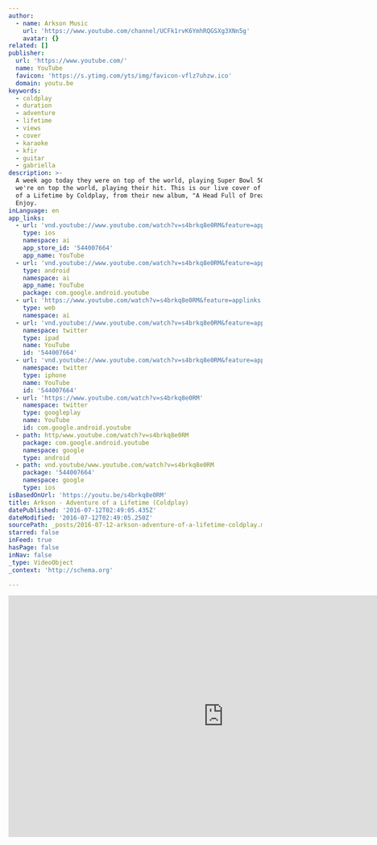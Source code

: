 ```yaml
---
author:
  - name: Arkson Music
    url: 'https://www.youtube.com/channel/UCFk1rvK6YmhRQGSXg3XNn5g'
    avatar: {}
related: []
publisher:
  url: 'https://www.youtube.com/'
  name: YouTube
  favicon: 'https://s.ytimg.com/yts/img/favicon-vflz7uhzw.ico'
  domain: youtu.be
keywords:
  - coldplay
  - duration
  - adventure
  - lifetime
  - views
  - cover
  - karaoke
  - kfir
  - guitar
  - gabriella
description: >-
  A week ago today they were on top of the world, playing Super Bowl 50. Today
  we're on top the world, playing their hit. This is our live cover of Adventure
  of a Lifetime by Coldplay, from their new album, "A Head Full of Dreams".
  Enjoy.
inLanguage: en
app_links:
  - url: 'vnd.youtube://www.youtube.com/watch?v=s4brkq8e0RM&feature=applinks'
    type: ios
    namespace: ai
    app_store_id: '544007664'
    app_name: YouTube
  - url: 'vnd.youtube://www.youtube.com/watch?v=s4brkq8e0RM&feature=applinks'
    type: android
    namespace: ai
    app_name: YouTube
    package: com.google.android.youtube
  - url: 'https://www.youtube.com/watch?v=s4brkq8e0RM&feature=applinks'
    type: web
    namespace: ai
  - url: 'vnd.youtube://www.youtube.com/watch?v=s4brkq8e0RM&feature=applinks'
    namespace: twitter
    type: ipad
    name: YouTube
    id: '544007664'
  - url: 'vnd.youtube://www.youtube.com/watch?v=s4brkq8e0RM&feature=applinks'
    namespace: twitter
    type: iphone
    name: YouTube
    id: '544007664'
  - url: 'https://www.youtube.com/watch?v=s4brkq8e0RM'
    namespace: twitter
    type: googleplay
    name: YouTube
    id: com.google.android.youtube
  - path: http/www.youtube.com/watch?v=s4brkq8e0RM
    package: com.google.android.youtube
    namespace: google
    type: android
  - path: vnd.youtube/www.youtube.com/watch?v=s4brkq8e0RM
    package: '544007664'
    namespace: google
    type: ios
isBasedOnUrl: 'https://youtu.be/s4brkq8e0RM'
title: Arkson - Adventure of a Lifetime (Coldplay)
datePublished: '2016-07-12T02:49:05.435Z'
dateModified: '2016-07-12T02:49:05.250Z'
sourcePath: _posts/2016-07-12-arkson-adventure-of-a-lifetime-coldplay.md
starred: false
inFeed: true
hasPage: false
inNav: false
_type: VideoObject
_context: 'http://schema.org'

---
```

<iframe src="https://cdn.embedly.com/widgets/media.html?src=https%3A%2F%2Fwww.youtube.com%2Fembed%2Fs4brkq8e0RM%3Ffeature%3Doembed&amp;url=http%3A%2F%2Fwww.youtube.com%2Fwatch%3Fv%3Ds4brkq8e0RM&amp;image=https%3A%2F%2Fi.ytimg.com%2Fvi%2Fs4brkq8e0RM%2Fhqdefault.jpg&amp;key=b7d04c9b404c499eba89ee7072e1c4f7&amp;type=text%2Fhtml&amp;schema=youtube" width="854" height="480" scrolling="no" frameborder="0" allowfullscreen="" style=""></iframe>
